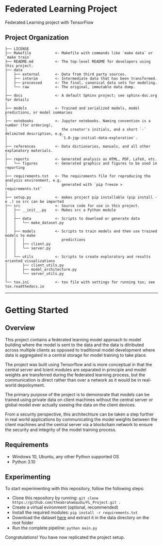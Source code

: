 Federated Learning Project
==============================

Federated Learning project with TensorFlow

Project Organization
------------

    ├── LICENSE
    ├── Makefile           <- Makefile with commands like `make data` or `make train`
    ├── README.md          <- The top-level README for developers using this project.
    ├── data
    │   ├── external       <- Data from third party sources.
    │   ├── interim        <- Intermediate data that has been transformed.
    │   ├── processed      <- The final, canonical data sets for modeling.
    │   └── raw            <- The original, immutable data dump.
    │
    ├── docs               <- A default Sphinx project; see sphinx-doc.org for details
    │
    ├── models             <- Trained and serialized models, model predictions, or model summaries
    │
    ├── notebooks          <- Jupyter notebooks. Naming convention is a number (for ordering),
    │                         the creator's initials, and a short `-` delimited description, e.g.
    │                         `1.0-jqp-initial-data-exploration`.
    │
    ├── references         <- Data dictionaries, manuals, and all other explanatory materials.
    │
    ├── reports            <- Generated analysis as HTML, PDF, LaTeX, etc.
    │   └── figures        <- Generated graphics and figures to be used in reporting
    │
    ├── requirements.txt   <- The requirements file for reproducing the analysis environment, e.g.
    │                         generated with `pip freeze > requirements.txt`
    │
    ├── setup.py           <- makes project pip installable (pip install -e .) so src can be imported
    ├── src                <- Source code for use in this project.
    │   ├── __init__.py    <- Makes src a Python module
    │   │
    │   ├── data           <- Scripts to download or generate data
    │   │   └── make_dataset.py
    │   │
    │   ├── models         <- Scripts to train models and then use trained models to make
    │   │   │                 predictions
    │   │   ├── client.py
    │   │   └── server.py
    │   │
    │   └── utils          <- Scripts to create exploratory and results oriented visualizations
    │       ├── client_utils.py
    │       ├── model_architecture.py
    │       └── server_utils.py
    │
    └── tox.ini            <- tox file with settings for running tox; see tox.readthedocs.io


--------
# Getting Started
## Overview
This project contains a federated learning model approach to model building where the model is sent to the data and the data is ditributed across multiple clients as opposed to traditional model development where data is aggregated in a central storage for model training to take place.

The project was built using Tensorflow and is more conceptual in that the central server and lcient modules are separated in principle and model weights are transferred during the federated learning process, but the communication is direct rather than over a network as it would be in real-world depoloyment.

The primary purpose of the project is to demonsrate that models can be trained using private data on client machines without the central server or global model ever actually sseeing the data on the client devices. 

From a security perspective, this architechture can be taken a step further in real world applications by communicating the model weights between the client machines and the central server via a blockchain network to ensure the security and integrity of the model training process.

## Requirements
- Windows 10, Ubuntu, any other Python supported OS
- Python 3.10

## Experimenting
To start experimenting with this repository, follow the following steps:
- Clone this repository by running: ```git clone https://github.com/theabrahamaudu/FL_Project.git .```
- Create a virtual evironment (optional, recommended)
- Install the required modules: ```pip install -r requirements.txt```
- Download the dataset [here](https://drive.google.com/file/d/1MIAaSVbohQJszAXjIxkWiup_8zZ2QB25/view?usp=drive_link) and extract it in the data directory on the root folder
- Run the complete pipeline: ```python main.py```

Congratulations! You have now replicated the project setup.